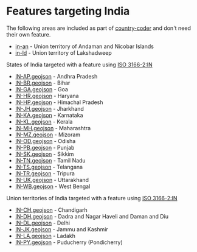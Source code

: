 # Features targeting India

The following areas are included as part of [country-coder](https://github.com/rapideditor/country-coder) and don't need their own feature.

- [in-an](https://location-conflation.com/?locationSet=%7B%22include%22%3A%5B%22in-an%22%5D%7D&referrer=nsi) - Union territory of Andaman and Nicobar Islands
- [in-ld](https://location-conflation.com/?locationSet=%7B%22include%22%3A%5B%22in-ld%22%5D%7D&referrer=nsi) - Union territory of Lakshadweep

States of India targeted with a feature using [ISO 3166-2:IN](https://en.wikipedia.org/wiki/ISO_3166-2:IN)

- [IN-AP.geojson](https://location-conflation.com/?locationSet=%7B%22include%22%3A%5B%22in-ap.geojson%22%5D%7D&referrer=nsi) - Andhra Pradesh
- [IN-BR.geojson](https://location-conflation.com/?locationSet=%7B%22include%22%3A%5B%22in-br.geojson%22%5D%7D&referrer=nsi) - Bihar
- [IN-GA.geojson](https://location-conflation.com/?locationSet=%7B%22include%22%3A%5B%22in-ga.geojson%22%5D%7D&referrer=nsi) - Goa
- [IN-HR.geojson](https://location-conflation.com/?locationSet=%7B%22include%22%3A%5B%22in-hr.geojson%22%5D%7D&referrer=nsi) - Haryana
- [IN-HP.geojson](https://location-conflation.com/?locationSet=%7B%22include%22%3A%5B%22in-hp.geojson%22%5D%7D&referrer=nsi) - Himachal Pradesh
- [IN-JH.geojson](https://location-conflation.com/?locationSet=%7B%22include%22%3A%5B%22in-jh.geojson%22%5D%7D&referrer=nsi) - Jharkhand
- [IN-KA.geojson](https://location-conflation.com/?locationSet=%7B%22include%22%3A%5B%22in-ka.geojson%22%5D%7D&referrer=nsi) - Karnataka
- [IN-KL.geojson](https://location-conflation.com/?locationSet=%7B%22include%22%3A%5B%22in-kl.geojson%22%5D%7D&referrer=nsi) - Kerala
- [IN-MH.geojson](https://location-conflation.com/?locationSet=%7B%22include%22%3A%5B%22in-mh.geojson%22%5D%7D&referrer=nsi) - Maharashtra
- [IN-MZ.geojson](https://location-conflation.com/?locationSet=%7B%22include%22%3A%5B%22in-mz.geojson%22%5D%7D&referrer=nsi) - Mizoram
- [IN-OD.geojson](https://location-conflation.com/?locationSet=%7B%22include%22%3A%5B%22in-od.geojson%22%5D%7D&referrer=nsi) - Odisha
- [IN-PB.geojson](https://location-conflation.com/?locationSet=%7B%22include%22%3A%5B%22in-pb.geojson%22%5D%7D&referrer=nsi) - Punjab
- [IN-SK.geojson](https://location-conflation.com/?locationSet=%7B%22include%22%3A%5B%22in-sk.geojson%22%5D%7D&referrer=nsi) - Sikkim
- [IN-TN.geojson](https://location-conflation.com/?locationSet=%7B%22include%22%3A%5B%22in-tn.geojson%22%5D%7D&referrer=nsi) - Tamil Nadu
- [IN-TS.geojson](https://location-conflation.com/?locationSet=%7B%22include%22%3A%5B%22in-ts.geojson%22%5D%7D&referrer=nsi) - Telangana
- [IN-TR.geojson](https://location-conflation.com/?locationSet=%7B%22include%22%3A%5B%22in-tr.geojson%22%5D%7D&referrer=nsi) - Tripura
- [IN-UK.geojson](https://location-conflation.com/?locationSet=%7B%22include%22%3A%5B%22in-uk.geojson%22%5D%7D&referrer=nsi) - Uttarakhand
- [IN-WB.geojson](https://location-conflation.com/?locationSet=%7B%22include%22%3A%5B%22in-wb.geojson%22%5D%7D&referrer=nsi) - West Bengal

Union territories of India targeted with a feature using [ISO 3166-2:IN](https://en.wikipedia.org/wiki/ISO_3166-2:IN)

- [IN-CH.geojson](https://location-conflation.com/?locationSet=%7B%22include%22%3A%5B%22in-ch.geojson%22%5D%7D&referrer=nsi) - Chandigarh
- [IN-DH.geojson](https://location-conflation.com/?locationSet=%7B%22include%22%3A%5B%22in-dh.geojson%22%5D%7D&referrer=nsi) - Dadra and Nagar Haveli and Daman and Diu
- [IN-DL.geojson](https://location-conflation.com/?locationSet=%7B%22include%22%3A%5B%22in-dl.geojson%22%5D%7D&referrer=nsi) - Delhi
- [IN-JK.geojson](https://location-conflation.com/?locationSet=%7B%22include%22%3A%5B%22in-jk.geojson%22%5D%7D&referrer=nsi) - Jammu and Kashmir
- [IN-LA.geojson](https://location-conflation.com/?locationSet=%7B%22include%22%3A%5B%22in-la.geojson%22%5D%7D&referrer=nsi) - Ladakh
- [IN-PY.geojson](https://location-conflation.com/?locationSet=%7B%22include%22%3A%5B%22in-py.geojson%22%5D%7D&referrer=nsi) - Puducherry (Pondicherry)
